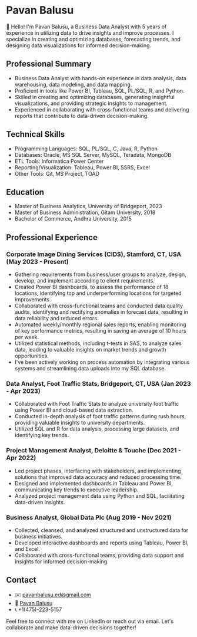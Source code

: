 # Pavan Balusu
👋 Hello! I'm Pavan Balusu, a Business Data Analyst with 5 years of experience in utilizing data to drive insights and improve processes. I specialize in creating and optimizing databases, forecasting trends, and designing data visualizations for informed decision-making.

## Professional Summary
- Business Data Analyst with hands-on experience in data analysis, data warehousing, data modeling, and data mapping.
- Proficient in tools like Power BI, Tableau, SQL, PL/SQL, R, and Python.
- Skilled in creating and optimizing databases, generating insightful visualizations, and providing strategic insights to management.
- Experienced in collaborating with cross-functional teams and delivering reports that contribute to data-driven decision-making.

## Technical Skills
- Programming Languages: SQL, PL/SQL, C, Java, R, Python
- Databases: Oracle, MS SQL Server, MySQL, Teradata, MongoDB
- ETL Tools: Informatica Power Center
- Reporting/Visualization: Tableau, Power BI, SSRS, Excel
- Other Tools: Git, MS Project, TOAD

## Education
- Master of Business Analytics, University of Bridgeport, 2023
- Master of Business Administration, Gitam University, 2018
- Bachelor of Commerce, Andhra University, 2015

## Professional Experience

### Corporate Image Dining Services (CIDS), Stamford, CT, USA (May 2023 - Present)
- Gathering requirements from business/user groups to analyze, design, develop, and implement according to client requirements.
- Created Power BI dashboards, to assess the performance of 18 locations, identifying top and underperforming locations for targeted improvements.
- Collaborated with cross-functional teams and conducted data quality audits, identifying and rectifying anomalies in forecast data, resulting in data reliability and reduced errors.
- Automated weekly/monthly regional sales reports, enabling monitoring of key performance metrics, resulting in saving an average of 10 hours per week.
- Utilized statistical methods, including t-tests in SAS, to analyze sales data, leading to valuable insights on market trends and growth opportunities.
- I've been actively working on process automation by integrating various systems and streamlining data uploads into my SQL database.

### Data Analyst, Foot Traffic Stats, Bridgeport, CT, USA (Jan 2023 - Apr 2023)
- Collaborated with Foot Traffic Stats to analyze university foot traffic using Power BI and cloud-based data extraction.
- Conducted in-depth analysis of foot traffic patterns during rush hours, providing valuable insights to university departments.
- Utilized SQL and R for data analysis, processing large datasets, and identifying key trends.

### Project Management Analyst, Deloitte & Touche (Dec 2021 - Apr 2022)
- Led project phases, interfacing with stakeholders, and implementing solutions that improved data accuracy and reduced processing time.
- Designed and implemented dashboards in Tableau and Power BI, communicating key trends to executive leadership.
- Analyzed project management data using Python and SQL, facilitating data-driven insights.

### Business Analyst, Global Data Plc (Aug 2019 - Nov 2021)
- Collected, cleansed, and analyzed structured and unstructured data for business initiatives.
- Developed interactive dashboards and reports using Tableau, Power BI, and Excel.
- Collaborated with cross-functional teams, providing data support and insights for informed decision-making.

## Contact
- ✉️ pavanbalusu.ed@gmail.com
- 🔗 [Pavan Balusu](https://www.linkedin.com/in/pavan-balusu)
- 📞 +1(475)-223-5157

Feel free to connect with me on LinkedIn or reach out via email. Let's collaborate and make data-driven decisions together!
